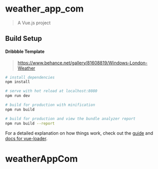 # weather_app_com

> A Vue.js project

## Build Setup

#### Dribbble Template
> https://www.behance.net/gallery/81608819/Windows-London-Weather
``` bash
# install dependencies
npm install

# serve with hot reload at localhost:8080
npm run dev

# build for production with minification
npm run build

# build for production and view the bundle analyzer report
npm run build --report
```

For a detailed explanation on how things work, check out the [guide](http://vuejs-templates.github.io/webpack/) and [docs for vue-loader](http://vuejs.github.io/vue-loader).
# weatherAppCom
